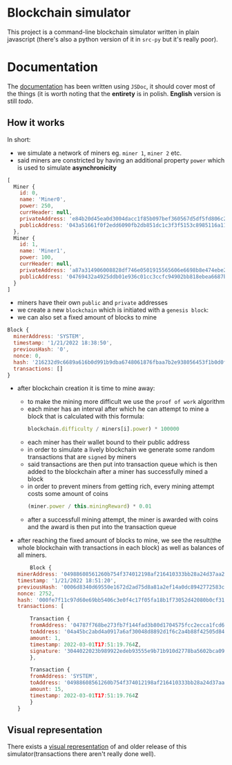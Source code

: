 # Blockchain simulator

This project is a command-line blockchain simulator written in plain javascript (there's also a python version of it in ``src-py`` but it's really poor). 

# Documentation
The [documentation](https://github.com/gothic459/bc-js-py/tree/main/src/out/main) has been written using `JSDoc`, it should cover most of the things (it is worth noting that the **entirety** is in polish.
**English** version is still *todo*.
## How it works
 In short:

- we simulate a network of miners eg. `miner 1`, `miner 2` etc. 
- said miners are constricted by having an additional property `power` which is used to simulate **asynchronicity**
```javascript
[
  Miner { 
    id: 0,
    name: 'Miner0',
    power: 250,
    currHeader: null,
    privateAddress: 'e84b20d45ea0d3004dacc1f85b097bef360567d5df5fd806c2602aff410d3943',
    publicAddress: '043a51661f0f2edd6090fb2db851dc1c3f3f5153c8985116a117a120648ecde9bfe7f87ab0b1ddca4718a0246da32776e5eb122df941aa8c5f0edc97bace4231d9'
  },
  Miner {
    id: 1,
    name: 'Miner1',
    power: 100,
    currHeader: null,
    privateAddress: 'a87a314906008828df746e0501915565606e6698b8e474ebe2cabf6868a4beb2',
    publicAddress: '04769432a4925ddb01e936c01cc3ccfc94902bb818ebea6687b28bcc80ec9cac994b12fc6cb8cc941ae3a3db39710df1b30c1467b83cec0a009b51b59bdbf84309'
  }
]
```
- miners have their own `public` and `private` addresses
- we create a new `blockchain` which is initiated with a `genesis block`:
- we can also set a fixed amount of blocks to mine

```javascript
Block {
  minerAddress: 'SYSTEM',
  timestamp: '1/21/2022 18:38:50',
  previousHash: '0',
  nonce: 0,
  hash: '216232d9c6689a616b0d991b9dba6748061876fbaa7b2e938056453f1b0d0f1d',
  transactions: []
}
```
- after blockchain creation it is time to mine away:
    - to make the mining more difficult we use the `` proof of work `` algorithm
    - each miner has an interval after which he can attempt to mine a block that is calculated with this formula:
        ```javascript
        blockchain.difficulty / miners[i].power) * 100000
        ```
    - each miner has their wallet bound to their public address
    - in order to simulate a lively blockchain we generate some random  transactions that are ``signed`` by miners
    - said transactions are then put into transaction queue which is then added to the blockchain after a miner has successfully mined a block
    - in order to prevent miners from getting rich, every mining attempt costs some amount of coins
        ```javascript
        (miner.power / this.miningReward) * 0.01
        ```
    - after a successfull mining attempt, the miner is awarded with coins and the award is then put into the transaction queue
    
- after reaching the fixed amount of blocks to mine, we see the result(the whole blockchain with transactions in each block) as well as balances of all miners.
    ```javascript
        Block {
    minerAddress: '04988608561260b754f374012198af216410333bb28a24d37aa2faaea21b440e390bb48c3ad024d1b77ef0bc2717d70a4f260236adcae41787d12f1ddcdb6345f2',
    timestamp: '1/21/2022 18:51:20',
    previousHash: '0006d8340d69550e1672d2ad75d8a81a2ef14a0dc8942772583c409b73272ff7',
    nonce: 2752,
    hash: '000fe7f11c97d60e69bb5406c3e0f4c17f05fa18b1f73052d42080b0cf313130',
    transactions: [

        Transaction {
        fromAddress: '04787f768be273fb7f144fad3b80d1704575fcc2ecca1fcd64775c3294ec84ccd12b000519c18ce36fde25cca7cf050939248f5ad8fb64e0952201fbc720fd7691',
        toAddress: '04a45bc2abd4a0917a6af30048d8892d1f6c2a4b88f42505d84be109eca8675fac794da780739abec2ada8692d6fbea3d3b225ed3f4041f5b2d7a04dc6ebed15b2',
        amount: 1,
        timestamp: 2022-03-01T17:51:19.764Z,
        signature: '3044022023b989922edeb93555e9b71b910d2778ba5602bca0972719045f8998b25b764802205c5ae8fcec47c2b982b1c9a42fece294438eed457250b64b28a28b9ee3187fbf'
        },

        Transaction {
        fromAddress: 'SYSTEM',
        toAddress: '04988608561260b754f374012198af216410333bb28a24d37aa2faaea21b440e390bb48c3ad024d1b77ef0bc2717d70a4f260236adcae41787d12f1ddcdb6345f2',
        amount: 15,
        timestamp: 2022-03-01T17:51:19.764Z
        }
    }
    ```

## Visual representation
There exists a [visual representation](https://github.com/gothic459/blockchain-io-front) of and older release of this simulator(transactions there aren't really done well).


